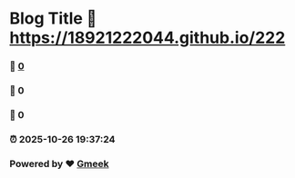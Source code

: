 # Blog Title :link: https://18921222044.github.io/222 
### :page_facing_up: [0](https://18921222044.github.io/222/tag.html) 
### :speech_balloon: 0 
### :hibiscus: 0 
### :alarm_clock: 2025-10-26 19:37:24 
### Powered by :heart: [Gmeek](https://github.com/Meekdai/Gmeek)
